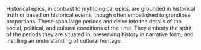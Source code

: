 
Historical epics, in contrast to mythological epics, are grounded in historical truth or based on historical events, though often embellished to grandiose proportions. These span large periods and delve into the details of the social, political, and cultural conditions of the time. They embody the spirit of the periods they are situated in, preserving history in narrative form, and instilling an understanding of cultural heritage.

